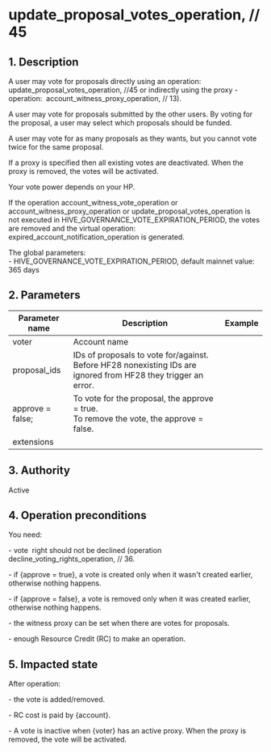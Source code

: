 # update\_proposal\_votes\_operation, // 45

## 1. Description

A user may vote for proposals directly using an operation: update\_proposal\_votes\_operation, //45 or indirectly using the proxy - operation:  account\_witness\_proxy\_operation, // 13).    

A user may vote for proposals submitted by the other users. By voting for the proposal, a user may select which proposals should be funded.   

A user may vote for as many proposals as they wants, but you cannot vote twice for the same proposal.    

If a proxy is specified then all existing votes are deactivated. When the proxy is removed, the votes will be activated.   

Your vote power depends on your HP.    

If the operation account\_witness\_vote\_operation or account\_witness\_proxy\_operation or update\_proposal\_votes\_operation is not executed in HIVE\_GOVERNANCE\_VOTE\_EXPIRATION\_PERIOD, the votes are removed and the virtual operation: expired\_account\_notification\_operation is generated.    

The global parameters:    
\- HIVE\_GOVERNANCE\_VOTE\_EXPIRATION\_PERIOD, default mainnet value: 365 days

## 2. Parameters

| Parameter name | Description | Example |
| -------------- | -------------------------------------------------------------------------------------------------------------------|-------- |
| voter            | Account name                                                                                                     |         |
| proposal\_ids    | IDs of proposals to vote for/against. Before HF28 nonexisting IDs are ignored from HF28 they trigger an error.   |         |
| approve = false; | To vote for the proposal, the approve = true.<br>To remove the vote, the approve = false.                        |         |
| extensions       |                                                                                                                  |         |

## 3. Authority

Active

## 4. Operation preconditions

You need:   

\- vote  right should not be declined (operation decline\_voting\_rights\_operation, // 36.    

\- if {approve = true}, a vote is created only when it wasn't created earlier, otherwise nothing happens.   

\- if {approve = false}, a vote is removed only when it was created earlier, otherwise nothing happens.    

\- the witness proxy can be set when there are votes for proposals.    

\- enough Resource Credit (RC) to make an operation.


## 5. Impacted state

After operation:   

\- the vote is added/removed.   

\- RC cost is paid by {account}.    

\- A vote is inactive when {voter} has an active proxy. When the proxy is removed, the vote will be activated.